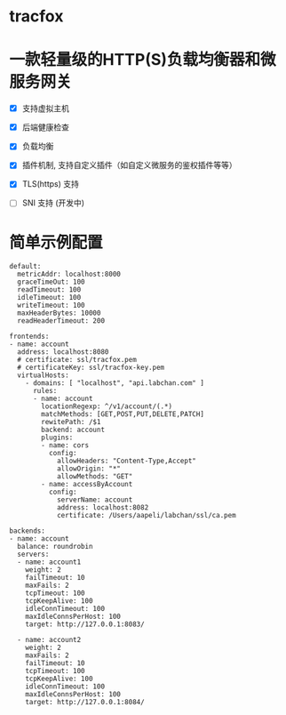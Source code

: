 # tracfox

# 一款轻量级的HTTP(S)负载均衡器和微服务网关

- [x] 支持虚拟主机
- [x] 后端健康检查
- [x] 负载均衡
- [x] 插件机制, 支持自定义插件（如自定义微服务的鉴权插件等等）
- [x] TLS(https) 支持
- [ ] SNI 支持 (开发中)


# 简单示例配置


    default:
      metricAddr: localhost:8000
      graceTimeOut: 100
      readTimeout: 100
      idleTimeout: 100
      writeTimeout: 100
      maxHeaderBytes: 10000
      readHeaderTimeout: 200

    frontends:
    - name: account
      address: localhost:8080
      # certificate: ssl/tracfox.pem
      # certificateKey: ssl/tracfox-key.pem
      virtualHosts:
        - domains: [ "localhost", "api.labchan.com" ]
          rules:
          - name: account
            locationRegexp: ^/v1/account/(.*)
            matchMethods: [GET,POST,PUT,DELETE,PATCH]
            rewitePath: /$1
            backend: account
            plugins:
            - name: cors
              config:
                allowHeaders: "Content-Type,Accept"
                allowOrigin: "*"
                allowMethods: "GET"
            - name: accessByAccount
              config:
                serverName: account
                address: localhost:8082
                certificate: /Users/aapeli/labchan/ssl/ca.pem

    backends:
    - name: account
      balance: roundrobin
      servers:
      - name: account1
        weight: 2
        failTimeout: 10
        maxFails: 2
        tcpTimeout: 100
        tcpKeepAlive: 100
        idleConnTimeout: 100
        maxIdleConnsPerHost: 100
        target: http://127.0.0.1:8083/

      - name: account2
        weight: 2
        maxFails: 2
        failTimeout: 10
        tcpTimeout: 100
        tcpKeepAlive: 100
        idleConnTimeout: 100
        maxIdleConnsPerHost: 100
        target: http://127.0.0.1:8084/

